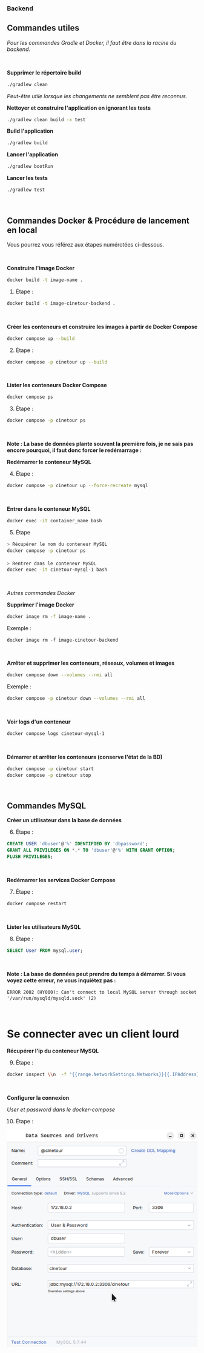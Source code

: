 ### Backend

## Commandes utiles
*Pour les commandes Gradle et Docker, il faut être dans la racine du backend.*

<br>

**Supprimer le répertoire build**
```sh
./gradlew clean
```
*Peut-être utile lorsque les changements ne semblent pas être reconnus.*

**Nettoyer et construire l'application en ignorant les tests**
```sh
./gradlew clean build -x test
```

**Build l'application**
```sh
./gradlew build
```

**Lancer l'application**
```sh
./gradlew bootRun
```

**Lancer les tests**
```sh
./gradlew test
```
<br>

## Commandes Docker & Procédure de lancement en local
Vous pourrez vous référez aux étapes numérotées ci-dessous.

<br>

**Construire l'image Docker**
```sh
docker build -t image-name .
```
1. Étape :
```sh
docker build -t image-cinetour-backend .
```
<br>

**Créer les conteneurs et construire les images à partir de Docker Compose**
```sh
docker compose up --build
```

 2. Étape :
```sh
docker compose -p cinetour up --build
```
<br>

**Lister les conteneurs Docker Compose**
```sh
docker compose ps
```

 3. Étape :
```sh
docker compose -p cinetour ps
```
<br>

**Note : La base de données plante souvent la première fois, je ne sais pas encore pourquoi, il faut donc forcer le redémarrage :**

**Redémarrer le conteneur MySQL**
 
 4. Étape :
```sh
docker compose -p cinetour up --force-recreate mysql
```

<br>

**Entrer dans le conteneur MySQL**
```sh
docker exec -it container_name bash
```
 5. Étape
```sh
> Récupérer le nom du conteneur MySQL
docker compose -p cinetour ps

> Rentrer dans le conteneur MySQL
docker exec -it cinetour-mysql-1 bash
```

<br>

*Autres commandes Docker*

**Supprimer l'image Docker**
```sh
docker image rm -f image-name .
```
Exemple :
```shd
docker image rm -f image-cinetour-backend
```

<br>

**Arrêter et supprimer les conteneurs, réseaux, volumes et images**
```sh
docker compose down --volumes --rmi all
```

Exemple :
```sh
docker compose -p cinetour down --volumes --rmi all
```

<br>

**Voir logs d'un conteneur**
```sh
docker compose logs cinetour-mysql-1 
```

<br>

**Démarrer et arrêter les conteneurs (conserve l'état de la BD)**
```sh
docker compose -p cinetour start
docker compose -p cinetour stop
```

<br>

## Commandes MySQL

**Créer un utilisateur dans la base de données**

 6. Étape :
```sql
CREATE USER 'dbuser'@'%' IDENTIFIED BY 'dbpassword';
GRANT ALL PRIVILEGES ON *.* TO 'dbuser'@'%' WITH GRANT OPTION;
FLUSH PRIVILEGES;
```

<br>

**Redémarrer les services Docker Compose**

 7. Étape :
```sh
docker compose restart
```

<br>

**Lister les utilisateurs MySQL**

 8. Étape :
```sql
SELECT User FROM mysql.user;
```

<br>

**Note : La base de données peut prendre du temps à démarrer. Si vous voyez cette erreur, ne vous inquiétez pas :**
```
ERROR 2002 (HY000): Can't connect to local MySQL server through socket '/var/run/mysqld/mysqld.sock' (2)
```

<br>

# Se connecter avec un client lourd
**Récupérer l'ip du conteneur MySQL**

 9. Étape :
```sh
docker inspect \\n  -f '{{range.NetworkSettings.Networks}}{{.IPAddress}}{{end}}' backend-mysql-1
```

<br>

**Configurer la connexion**

*User et password dans le docker-compose*

 10. Étape :

![configbd](readme_files/db_config.png)